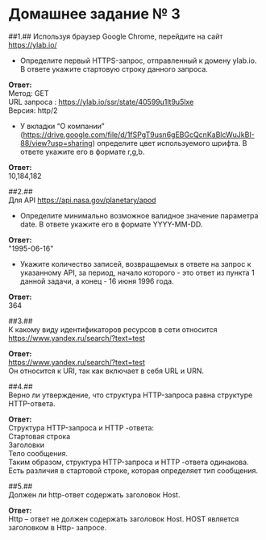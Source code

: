 # Домашнее задание № 3 # 


##1.##
   Используя браузер Google Chrome, перейдите на сайт https://ylab.io/  
- Определите первый HTTPS-запрос, отправленный к домену ylab.io. В ответе укажите стартовую строку данного запроса.
 
**Ответ:**  
Метод: GET  
URL запроса : https://ylab.io/ssr/state/40599u1lt9u5lxe  
Версия: http/2  

- У вкладки “О компании” (https://drive.google.com/file/d/1fSPgT9usn6gEBGcQcnKaBlcWuJkBI-88/view?usp=sharing) определите цвет используемого шрифта. В ответе укажите его в формате r,g,b.

**Ответ:**  
10,184,182  

##2.##  
Для API https://api.nasa.gov/planetary/apod  
- Определите минимально возможное валидное значение параметра date. В ответе укажите его в формате YYYY-MM-DD.

**Ответ:**  
"1995-06-16"  

- Укажите количество записей, возвращаемых в ответе на запрос к указанному API, за период, начало которого - это ответ из пункта 1 данной задачи, а конец - 16 июня 1996 года.

**Ответ:**  
364  

##3.##  
К какому виду идентификаторов ресурсов в сети относится https://www.yandex.ru/search/?text=test  

**Ответ:**  
https://www.yandex.ru/search/?text=test  
Он относится к URI, так как  включает в себя URL и URN.  

##4.##  
Верно ли утверждение, что структура HTTP-запроса равна структуре HTTP-ответа.  

**Ответ:**  
Структура HTTP-запроса и HTTP -ответа:  
Стартовая строка  
Заголовки  
Тело сообщения.  
Таким образом, структура HTTP-запроса и HTTP -ответа одинакова. Есть различия в стартовой строке, которая определяет тип сообщения.  

##5.##  
Должен ли http-ответ содержать заголовок Host.  

**Ответ:**  
Http – ответ не должен содержать заголовок Host. HOST является заголовком в Http- запросе.  

